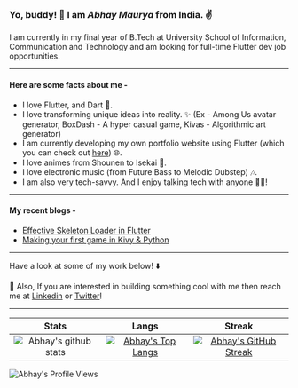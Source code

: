 ### Yo, buddy! 👋 I am **_Abhay Maurya_** from India. ✌

I am currently in my final year of B.Tech at University School of Information, Communication and Technology and am looking for full-time Flutter dev job opportunities.

----

#### Here are some facts about me -

- I love Flutter, and Dart 💙.
- I love transforming unique ideas into reality. ✨ (Ex - Among Us avatar generator, BoxDash - A hyper casual game, Kivas - Algorithmic art generator)
- I am currently developing my own portfolio website using Flutter (which you can check out [here](https://lcdev.netlify.app)) 🌐.
- I love animes from Shounen to Isekai 🥷.
- I love electronic music (from Future Bass to Melodic Dubstep) 🎶.
- I am also very tech-savvy. And I enjoy talking tech with anyone 🧑‍💻!

----

#### My recent blogs -

<!-- BLOG-POST-LIST:START -->
- [Effective Skeleton Loader in Flutter](https://liquidatorcoder.medium.com/effective-skeleton-loader-in-flutter-b567e60d5314?source=rss-b46c583c10b2------2)
- [Making your first game in Kivy &amp; Python](https://medium.com/techspace-usict/making-your-first-game-in-kivy-python-91fcda83aa5c?source=rss-b46c583c10b2------2)
<!-- BLOG-POST-LIST:END -->

----

Have a look at some of my work below! ⬇️

💬 Also, If you are interested in building something cool with me then reach me at [Linkedin](https://www.linkedin.com/in/liquidatorcoder/) or [Twitter](https://twitter.com/LiquidatorAB)!

----

|  Stats      | Langs           | Streak  |
|:-------------:|:-------------:|:-----:|
| ![Abhay's github stats](https://github-readme-stats.vercel.app/api?username=LiquidatorCoder&show_icons=true&title_color=74ff0a&icon_color=74ff0a&text_color=9f9f9f&bg_color=2D2D2D)      | [![Abhay's Top Langs](https://github-readme-stats.vercel.app/api/top-langs/?username=LiquidatorCoder&layout=compact&title_color=74ff0a&icon_color=74ff0a&text_color=9f9f9f&bg_color=2D2D2D)](https://github.com/LiquidatorCoder?tab=repositories) | [![Abhay's GitHub Streak](https://github-readme-streak-stats.herokuapp.com/?user=LiquidatorCoder&theme=dark&background=2D2D2D&currStreakLabel=74ff0a&ring=74ff0a&fire=74ff0a&sideLabels=74ff0a)](https://github.com/LiquidatorCoder?tab=repositories) |


![Abhay's Profile Views](https://komarev.com/ghpvc/?username=LiquidatorCoder&color=74ff0a)

<!--
**LiquidatorCoder/LiquidatorCoder** is a ✨ _special_ ✨ repository because its `README.md` (this file) appears on your GitHub profile.

Here are some ideas to get you started:

- 🔭 I’m currently working on ...
- 🌱 I’m currently learning ...
- 👯 I’m looking to collaborate on ...
- 🤔 I’m looking for help with ...
- 💬 Ask me about ...
- 📫 How to reach me: ...
- 😄 Pronouns: ...
- ⚡ Fun fact: ...
-->
